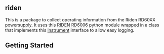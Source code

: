 ## riden

This is a package to collect operating information from the Riden RD60XX powersupply.  It uses this [RIDEN RD6006](https://github.com/Baldanos/rd6006) python module wrapped in a class that implements this [Instrument](https://github.com/natecostello/instrument_logger) interface to allow easy logging.

## Getting Started